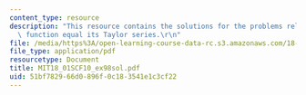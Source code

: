 ```yaml
---
content_type: resource
description: "This resource contains the solutions for the problems related to the\
  \ function equal its Taylor series.\r\n"
file: /media/https%3A/open-learning-course-data-rc.s3.amazonaws.com/18-01sc-single-variable-calculus-fall-2010/51bf782966d0896f0c183541e1c3cf22_MIT18_01SCF10_ex98sol.pdf
file_type: application/pdf
resourcetype: Document
title: MIT18_01SCF10_ex98sol.pdf
uid: 51bf7829-66d0-896f-0c18-3541e1c3cf22
---
```

